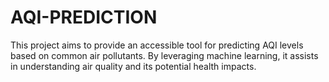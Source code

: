 # AQI-PREDICTION
This project aims to provide an accessible tool for predicting AQI levels based on common air pollutants. By leveraging machine learning, it assists in understanding air quality and its potential health impacts.
